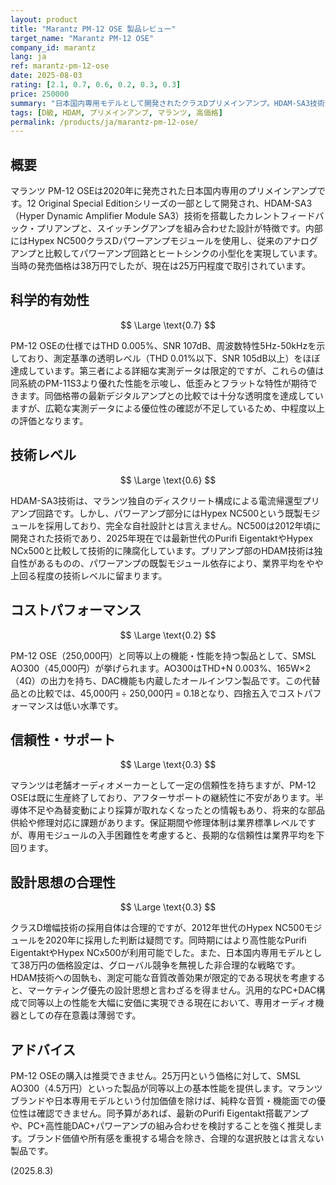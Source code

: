 ```yaml
---
layout: product
title: "Marantz PM-12 OSE 製品レビュー"
target_name: "Marantz PM-12 OSE"
company_id: marantz
lang: ja
ref: marantz-pm-12-ose
date: 2025-08-03
rating: [2.1, 0.7, 0.6, 0.2, 0.3, 0.3]
price: 250000
summary: "日本国内専用モデルとして開発されたクラスDプリメインアンプ。HDAM-SA3技術とHypex NC500モジュールを採用するも、同等機能の製品が大幅に安価に入手可能であり、コストパフォーマンスは低い。"
tags: [D級, HDAM, プリメインアンプ, マランツ, 高価格]
permalink: /products/ja/marantz-pm-12-ose/
---
```

## 概要

マランツ PM-12 OSEは2020年に発売された日本国内専用のプリメインアンプです。12 Original Special Editionシリーズの一部として開発され、HDAM-SA3（Hyper Dynamic Amplifier Module SA3）技術を搭載したカレントフィードバック・プリアンプと、スイッチングアンプを組み合わせた設計が特徴です。内部にはHypex NC500クラスDパワーアンプモジュールを使用し、従来のアナログアンプと比較してパワーアンプ回路とヒートシンクの小型化を実現しています。当時の発売価格は38万円でしたが、現在は25万円程度で取引されています。

## 科学的有効性

$$ \Large \text{0.7} $$

PM-12 OSEの仕様ではTHD 0.005%、SNR 107dB、周波数特性5Hz-50kHzを示しており、測定基準の透明レベル（THD 0.01%以下、SNR 105dB以上）をほぼ達成しています。第三者による詳細な実測データは限定的ですが、これらの値は同系統のPM-11S3より優れた性能を示唆し、低歪みとフラットな特性が期待できます。同価格帯の最新デジタルアンプとの比較では十分な透明度を達成していますが、広範な実測データによる優位性の確認が不足しているため、中程度以上の評価となります。

## 技術レベル

$$ \Large \text{0.6} $$

HDAM-SA3技術は、マランツ独自のディスクリート構成による電流帰還型プリアンプ回路です。しかし、パワーアンプ部分にはHypex NC500という既製モジュールを採用しており、完全な自社設計とは言えません。NC500は2012年頃に開発された技術であり、2025年現在では最新世代のPurifi EigentaktやHypex NCx500と比較して技術的に陳腐化しています。プリアンプ部のHDAM技術は独自性があるものの、パワーアンプの既製モジュール依存により、業界平均をやや上回る程度の技術レベルに留まります。

## コストパフォーマンス

$$ \Large \text{0.2} $$

PM-12 OSE（250,000円）と同等以上の機能・性能を持つ製品として、SMSL AO300（45,000円）が挙げられます。AO300はTHD+N 0.003%、165W×2（4Ω）の出力を持ち、DAC機能も内蔵したオールインワン製品です。この代替品との比較では、45,000円 ÷ 250,000円 = 0.18となり、四捨五入でコストパフォーマンスは低い水準です。

## 信頼性・サポート

$$ \Large \text{0.3} $$

マランツは老舗オーディオメーカーとして一定の信頼性を持ちますが、PM-12 OSEは既に生産終了しており、アフターサポートの継続性に不安があります。半導体不足や為替変動により採算が取れなくなったとの情報もあり、将来的な部品供給や修理対応に課題があります。保証期間や修理体制は業界標準レベルですが、専用モジュールの入手困難性を考慮すると、長期的な信頼性は業界平均を下回ります。

## 設計思想の合理性

$$ \Large \text{0.3} $$

クラスD増幅技術の採用自体は合理的ですが、2012年世代のHypex NC500モジュールを2020年に採用した判断は疑問です。同時期にはより高性能なPurifi EigentaktやHypex NCx500が利用可能でした。また、日本国内専用モデルとして38万円の価格設定は、グローバル競争を無視した非合理的な戦略です。HDAM技術への固執も、測定可能な音質改善効果が限定的である現状を考慮すると、マーケティング優先の設計思想と言わざるを得ません。汎用的なPC+DAC構成で同等以上の性能を大幅に安価に実現できる現在において、専用オーディオ機器としての存在意義は薄弱です。

## アドバイス

PM-12 OSEの購入は推奨できません。25万円という価格に対して、SMSL AO300（4.5万円）といった製品が同等以上の基本性能を提供します。マランツブランドや日本専用モデルという付加価値を除けば、純粋な音質・機能面での優位性は確認できません。同予算があれば、最新のPurifi Eigentakt搭載アンプや、PC+高性能DAC+パワーアンプの組み合わせを検討することを強く推奨します。ブランド価値や所有感を重視する場合を除き、合理的な選択肢とは言えない製品です。

(2025.8.3)
